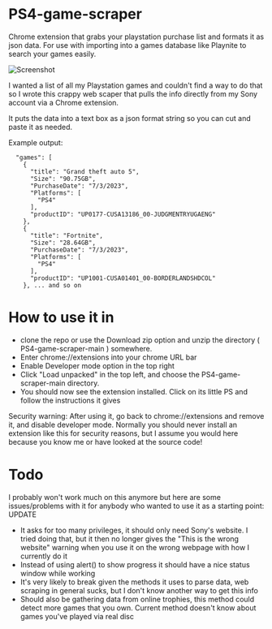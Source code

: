 # PS4-game-scraper
Chrome extension that grabs your playstation purchase list and formats it as json data.  For use with importing into a games database like Playnite to search your games easily.

![](https://www.rtsoft.com/PSGameDataScraper/psgamedatascraper.jpg "Screenshot")

I wanted a list of all my Playstation games and couldn't find a way to do that so I wrote this crappy web scaper that pulls the info directly from my Sony account via a Chrome extension.

It puts the data into a text box as a json format string so you can cut and paste it as needed.

Example output:

```{
  "games": [
    {
      "title": "Grand theft auto 5",
      "Size": "90.75GB",
      "PurchaseDate": "7/3/2023",
      "Platforms": [
        "PS4"
      ],
      "productID": "UP0177-CUSA13186_00-JUDGMENTRYUGAENG"
    },
    {
      "title": "Fortnite",
      "Size": "28.64GB",
      "PurchaseDate": "7/3/2023",
      "Platforms": [
        "PS4"
      ],
      "productID": "UP1001-CUSA01401_00-BORDERLANDSHDCOL"
    }, ... and so on
```

# How to use it in

* clone the repo or use the Download zip option and unzip the directory ( PS4-game-scraper-main )  somewhere.
* Enter chrome://extensions into your chrome URL bar
* Enable Developer mode option in the top right
* Click "Load unpacked" in the top left, and choose the PS4-game-scraper-main directory.
* You should now see the extension installed.  Click on its little PS and follow the instructions it gives

Security warning: After using it, go back to chrome://extensions and remove it, and disable developer mode.  Normally you should never install an extension like this for security reasons, but I assume you would here because you know me or have looked at the source code!

# Todo

I probably won't work much on this anymore but here are some issues/problems with it for anybody who wanted to use it as a starting point: UPDATE

* It asks for too many privileges, it should only need Sony's website.  I tried doing that, but it then no longer gives the "This is the wrong website" warning when you use it on the wrong webpage with how I currently do it
* Instead of using alert() to show progress it should have a nice status window while working
* It's very likely to break given the methods it uses to parse data, web scraping in general sucks, but I don't know another way to get this info
* Should also be gathering data from online trophies, this method could detect more games that you own.  Current method doesn't know about games you've played via real disc
